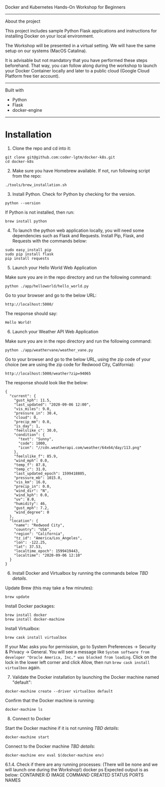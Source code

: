 Docker and Kubernetes Hands-On Workshop for Beginners

--------------------------------------------------------

About the project

This project includes sample Python Flask applications and instructions for installing Docker on your local environment.

The Workshop will be presented in a virtual setting. We will have the same setup on our systems (MacOS Catalina).

It is advisable but not mandatory that you have performed these steps beforehand. That way, you can follow along during the workshop to launch your Docker Container locally and later to a public cloud (Google Cloud Platform free tier account).

--------------------------------------------------------

Built with

- Python
- Flask
- docker-engine

--------------------------------------------------------

# Installation

1. Clone the repo and cd into it:
```
git clone git@github.com:coder-lgtm/docker-k8s.git
cd docker-k8s
```

2. Make sure you have Homebrew available. If not, run following script from the repo:
```
./tools/brew_installation.sh
```

3. Install Python. Check for Python by checking for the version.
```
python --version
```

If Python is not installed, then run:
```
brew install python
```

4. To launch the python web application locally, you will need some dependencies such as Flask and Requests. Install Pip, Flask, and Requests with the commands below:
```
sudo easy_install pip
sudo pip install flask
pip install requests
```

5. Launch your Hello World Web Application

Make sure you are in the repo directory and run the following command:
```
python ./app/helloworld/hello_world.py 
```

Go to your browser and go to the below URL:
```
http://localhost:5000/
```

The response should say:
```
Hello World!
```

6. Launch your Weather API Web Application

Make sure you are in the repo directory and run the following command:
```
python ./app/weathervane/weather_vane.py
```

Go to your browser and go to the below URL, using the zip code of your choice (we are using the zip code for Redwood City, California):
```
http://localhost:5000/weather?zip=94065
```

The response should look like the below:
```
{
  "current": {
    "gust_kph": 11.5, 
    "last_updated": "2020-09-06 12:00", 
    "vis_miles": 9.0, 
    "pressure_in": 30.4, 
    "cloud": 0, 
    "precip_mm": 0.0, 
    "is_day": 1, 
    "feelslike_c": 30.0, 
    "condition": {
      "text": "Sunny", 
      "code": 1000, 
      "icon": "//cdn.weatherapi.com/weather/64x64/day/113.png"
    }, 
    "feelslike_f": 85.9, 
    "wind_mph": 0.0, 
    "temp_f": 87.8, 
    "temp_c": 31.0, 
    "last_updated_epoch": 1599418805, 
    "pressure_mb": 1015.0, 
    "vis_km": 16.0, 
    "precip_in": 0.0, 
    "wind_dir": "N", 
    "wind_kph": 0.0, 
    "uv": 8.0, 
    "humidity": 46, 
    "gust_mph": 7.2, 
    "wind_degree": 0
  }, 
  "location": {
    "name": "Redwood City", 
    "country": "USA", 
    "region": "California", 
    "tz_id": "America/Los_Angeles", 
    "lon": -122.25, 
    "lat": 37.53, 
    "localtime_epoch": 1599419443, 
    "localtime": "2020-09-06 12:10"
  }
}
```

6. Install Docker and Virtualbox by running the commands below *TBD details*.

Update Brew (this may take a few minutes):
```
brew update
```

Install Docker packages:
```
brew install docker
brew install docker-machine
```

Install Virtualbox:
```
brew cask install virtualbox
```

If your Mac asks you for permission, go to System Preferences -> Security & Privacy -> General. You will see a message like `System software from developer "Oracle America, Inc." was blocked from loading`. Click on the lock in the lower left corner and click Allow, then run `brew cask install virtualbox` again.

7.  Validate the Docker installation by launching the Docker machine named "default":
```
docker-machine create --driver virtualbox default
```

Confirm that the Docker machine is running:
```
docker-machine ls 
```

8. Connect to Docker

Start the Docker machine if it is not running *TBD details*:
```
docker-machine start
```

Connect to the Docker machine *TBD details*:
```
docker-machine env eval $(docker-machine env)
```

6.1.4. Check if there are any running processes:
 (There will be none and we will launch one during the Workshop!)
docker ps
Expected output is as below:
CONTAINER ID        IMAGE               COMMAND             CREATED             STATUS              PORTS               NAMES

